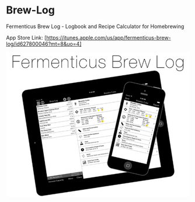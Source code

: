 Brew-Log
========

Fermenticus Brew Log - Logbook and Recipe Calculator for Homebrewing

App Store Link: [https://itunes.apple.com/us/app/fermenticus-brew-log/id627800046?mt=8&uo=4]

![Brew Log Image](Screenshots/brewlog_graphic-800w.png "Brew Log")
